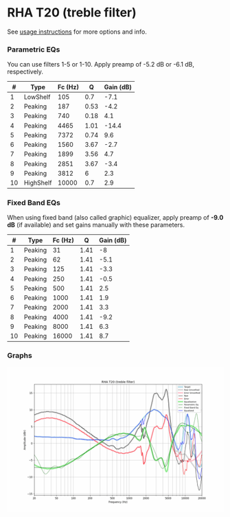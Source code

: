 # RHA T20 (treble filter)
See [usage instructions](https://github.com/jaakkopasanen/AutoEq#usage) for more options and info.

### Parametric EQs
You can use filters 1-5 or 1-10. Apply preamp of -5.2 dB or -6.1 dB, respectively.

|   # | Type      |   Fc (Hz) |    Q |   Gain (dB) |
|-----|-----------|-----------|------|-------------|
|   1 | LowShelf  |       105 | 0.7  |        -7.1 |
|   2 | Peaking   |       187 | 0.53 |        -4.2 |
|   3 | Peaking   |       740 | 0.18 |         4.1 |
|   4 | Peaking   |      4465 | 1.01 |       -14.4 |
|   5 | Peaking   |      7372 | 0.74 |         9.6 |
|   6 | Peaking   |      1560 | 3.67 |        -2.7 |
|   7 | Peaking   |      1899 | 3.56 |         4.7 |
|   8 | Peaking   |      2851 | 3.67 |        -3.4 |
|   9 | Peaking   |      3812 | 6    |         2.3 |
|  10 | HighShelf |     10000 | 0.7  |         2.9 |

### Fixed Band EQs
When using fixed band (also called graphic) equalizer, apply preamp of **-9.0 dB** (if available) and set gains manually with these parameters.

|   # | Type    |   Fc (Hz) |    Q |   Gain (dB) |
|-----|---------|-----------|------|-------------|
|   1 | Peaking |        31 | 1.41 |        -8   |
|   2 | Peaking |        62 | 1.41 |        -5.1 |
|   3 | Peaking |       125 | 1.41 |        -3.3 |
|   4 | Peaking |       250 | 1.41 |        -0.5 |
|   5 | Peaking |       500 | 1.41 |         2.5 |
|   6 | Peaking |      1000 | 1.41 |         1.9 |
|   7 | Peaking |      2000 | 1.41 |         3.3 |
|   8 | Peaking |      4000 | 1.41 |        -9.2 |
|   9 | Peaking |      8000 | 1.41 |         6.3 |
|  10 | Peaking |     16000 | 1.41 |         8.7 |

### Graphs
![](./RHA%20T20%20(treble%20filter).png)
